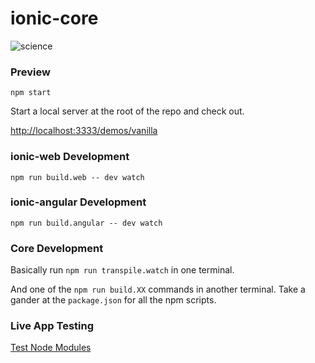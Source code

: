 
# ionic-core

![science](https://i.giphy.com/XR9Dp54ZC4dji.gif "science")



### Preview

    npm start


Start a local server at the root of the repo and check out.

[http://localhost:3333/demos/vanilla](http://localhost:3333/demos/vanilla)


### ionic-web Development

    npm run build.web -- dev watch


### ionic-angular Development

    npm run build.angular -- dev watch


### Core Development

Basically run `npm run transpile.watch` in one terminal.

And one of the `npm run build.XX` commands in another terminal. Take a gander at the `package.json` for all the npm scripts.



### Live App Testing

[Test Node Modules](https://github.com/driftyco/ionic-core/tree/master/toad_modules)
